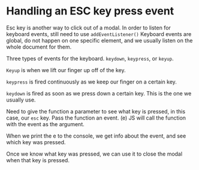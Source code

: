 # Handling an ESC key press event

Esc key is another way to click out of a modal.
In order to listen for keyboard events, still need to use `addEventListener()`
Keyboard events are global, do not happen on one specific element, and we usually listen on the whole document for them.

Three types of events for the keyboard.
`keydown`, `keypress`, or `keyup`.

`Keyup` is when we lift our finger up off of the key.

`keypress` is fired continuously as we keep our finger on a certain key.

`keydown` is fired as soon as we press down a certain key. This is the one we usually use.

Need to give the function a parameter to see what key is pressed, in this case, our `esc` key. Pass the function an event. (e) JS will call the function with the event as the argument.

When we print the e to the console, we get info about the event, and see which key was pressed.

Once we know what key was pressed, we can use it to close the modal when that key is pressed.
